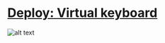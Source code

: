 # [Deploy: Virtual keyboard ](https://modinessa.github.io/virtual-keyboard/)
![alt text](https://user-images.githubusercontent.com/82841150/235530728-74b1213d-2bb1-4bd8-8110-61e32b57325c.png)
